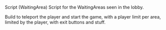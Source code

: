 Script (WaitingArea)
Script for the WaitingAreas seen in the lobby.

Build to teleport the player and start the game, with a player limit per area, limited by the player, with exit buttons and stuff.
